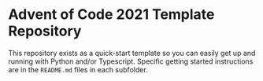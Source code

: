 # Advent of Code 2021 Template Repository

This repository exists as a quick-start template so you can easily get up and running with Python and/or Typescript.
Specific getting started instructions are in the `README.md` files in each subfolder.
